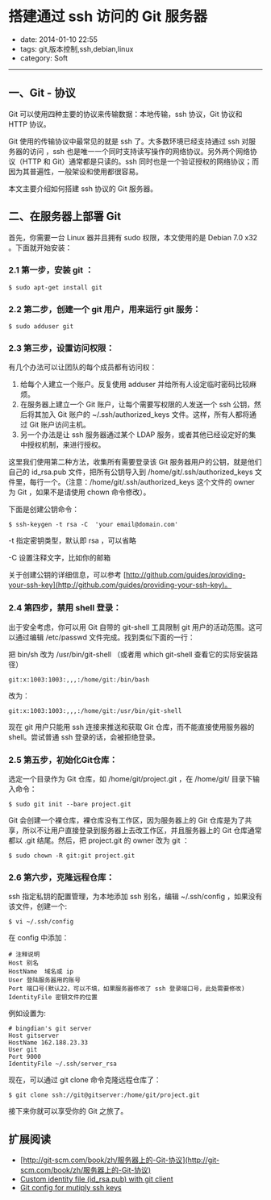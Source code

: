 # 搭建通过 ssh 访问的 Git 服务器

- date: 2014-01-10 22:55
- tags: git,版本控制,ssh,debian,linux
- category: Soft
----------------

##  一、Git - 协议

Git 可以使用四种主要的协议来传输数据：本地传输，ssh 协议，Git 协议和 HTTP 协议。

Git 使用的传输协议中最常见的就是 ssh 了。大多数环境已经支持通过 ssh 对服务器的访问 ，ssh 也是唯一一个同时支持读写操作的网络协议。另外两个网络协议（HTTP 和 Git）通常都是只读的。ssh 同时也是一个验证授权的网络协议；而因为其普遍性，一般架设和使用都很容易。

本文主要介绍如何搭建 ssh 协议的 Git 服务器。

## 二、在服务器上部署 Git

首先，你需要一台 Linux 器并且拥有 sudo 权限，本文使用的是 Debian 7.0 x32 。下面就开始安装：

### 2.1 第一步，安装 git ：

    $ sudo apt-get install git
    
### 2.2 第二步，创建一个 git 用户，用来运行 git 服务：

    $ sudo adduser git
    
### 2.3 第三步，设置访问权限：

有几个办法可以让团队的每个成员都有访问权：

1. 给每个人建立一个账户。反复使用 adduser 并给所有人设定临时密码比较麻烦。
2. 在服务器上建立一个 Git 账户，让每个需要写权限的人发送一个 ssh 公钥，然后将其加入 Git 账户的 ~/.ssh/authorized_keys 文件。这样，所有人都将通过 Git 账户访问主机。
3. 另一个办法是让 ssh 服务器通过某个 LDAP 服务，或者其他已经设定好的集中授权机制，来进行授权。

这里我们使用第二种方法，收集所有需要登录该 Git 服务器用户的公钥，就是他们自己的 id_rsa.pub 文件，把所有公钥导入到 /home/git/.ssh/authorized_keys 文件里，每行一个。（注意：/home/git/.ssh/authorized_keys 这个文件的 owner 为 Git ，如果不是请使用 chown 命令修改）。

下面是创建公钥命令：

	$ ssh-keygen -t rsa -C  'your email@domain.com'
	
-t 指定密钥类型，默认即 rsa ，可以省略

-C 设置注释文字，比如你的邮箱
	
关于创建公钥的详细信息，可以参考 [http://github.com/guides/providing-your-ssh-key](http://github.com/guides/providing-your-ssh-key)。


### 2.4 第四步，禁用 shell 登录：

出于安全考虑，你可以用 Git 自带的 git-shell 工具限制 git 用户的活动范围。这可以通过编辑 /etc/passwd 文件完成。找到类似下面的一行：

把 bin/sh 改为 /usr/bin/git-shell （或者用 which git-shell 查看它的实际安装路径）

    git:x:1003:1003:,,,:/home/git:/bin/bash
    
改为：

    git:x:1003:1003:,,,:/home/git:/usr/bin/git-shell
   
现在 git 用户只能用 ssh 连接来推送和获取 Git 仓库，而不能直接使用服务器的 shell。尝试普通 ssh 登录的话，会被拒绝登录。


### 2.5 第五步，初始化Git仓库：

选定一个目录作为 Git 仓库，如 /home/git/project.git ，在 /home/git/ 目录下输入命令：

    $ sudo git init --bare project.git
    
Git 会创建一个裸仓库，裸仓库没有工作区，因为服务器上的 Git 仓库是为了共享，所以不让用户直接登录到服务器上去改工作区，并且服务器上的 Git 仓库通常都以 .git 结尾。然后，把 project.git 的 owner 改为 git ：

    $ sudo chown -R git:git project.git
    

### 2.6 第六步，克隆远程仓库：

ssh 指定私钥的配置管理，为本地添加 ssh 别名，编辑 ~/.ssh/config ，如果没有该文件，创建一个:

	$ vi ~/.ssh/config
	
在 config 中添加：

	# 注释说明
	Host 别名
	HostName  域名或 ip
	User 登陆服务器用的账号
	Port 端口号(默认22，可以不填，如果服务器修改了 ssh 登录端口号，此处需要修改)
	IdentityFile 密钥文件的位置

例如设置为:

	# bingdian's git server
	Host gitserver
	HostName 162.188.23.33
	User git
	Port 9000
	IdentityFile ~/.ssh/server_rsa

现在，可以通过 git clone 命令克隆远程仓库了：

	$ git clone ssh://git@gitserver:/home/git/project.git

接下来你就可以享受你的 Git 之旅了。

## 扩展阅读

* [http://git-scm.com/book/zh/服务器上的-Git-协议](http://git-scm.com/book/zh/服务器上的-Git-协议)
* [Custom identity file (id_rsa.pub) with git client](http://dracoblue.net/dev/custom-identity-file-idrsapub-with-git-client/)
* [Git config for mutiply ssh keys](http://84kids.com/git-config-for-mutiply-ssh-keys/)